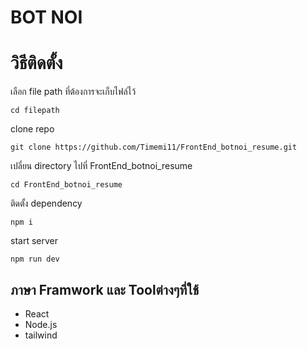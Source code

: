 # BOT NOI

# วิธีติดตั้ง

เลือก file path ที่ต้องการจะเก็บไฟล์ไว้

```
cd filepath
```

clone repo

```
git clone https://github.com/Timemi11/FrontEnd_botnoi_resume.git
```

เปลี่ยน directory ไปที่ FrontEnd_botnoi_resume

```
cd FrontEnd_botnoi_resume
```

ติดตั้ง dependency

```
npm i
```

start server

```
npm run dev
```

## ภาษา Framwork และ Toolต่างๆที่ใช้

- React
- Node.js
- tailwind
